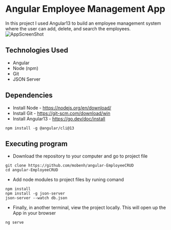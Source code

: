 # Angular Employee Management App
In this project I used Angular13 to build an employee management system where the user can add, delete, and search the employees. 
![AppScreenShot](https://user-images.githubusercontent.com/30685241/177221278-2be24f2d-80b2-42d4-9bfa-9b27b5847d94.jpg)

## Technologies Used
* Angular
* Node (npm)
* Git
* JSON Server


## Dependencies
* Install Node - https://nodejs.org/en/download/
* Install Git - https://git-scm.com/download/win
* Install Angular13 - https://go.dev/doc/install
```
npm install -g @angular/cli@13
```

## Executing program
* Download the repository to your computer and go to project file
```
git clone https://github.com/mobenh/angular-EmployeeCRUD
cd angular-EmployeeCRUD
```
* Add node modules to project files by runing comand
```
npm install
npm install -g json-server
json-server --watch db.json

```
* Finally, in another terminal, view the project locally. This will open up the App in your browser
```
ng serve
```
